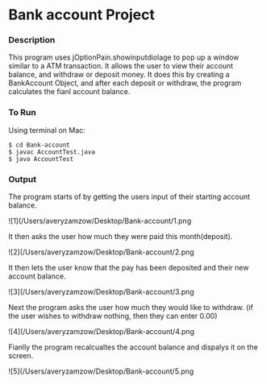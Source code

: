 # **B**ank account Project

### Description

This program uses jOptionPain.showinputdiolage to pop up a window similar to a ATM transaction. It allows the user to view their account balance, and withdraw or deposit money. It does this by creating a BankAccount Object, and after each deposit or withdraw, the program calculates the fianl account balance. 

### To Run

Using terminal on Mac:

```
$ cd Bank-account
$ javac AccountTest.java
$ java AccountTest
```

### Output

The program starts of by getting the users input of their starting account balance. 

![1](/Users/averyzamzow/Desktop/Bank-account/1.png

It then asks the user how much they were paid this month(deposit).

![2](/Users/averyzamzow/Desktop/Bank-account/2.png

It then lets the user know that the pay has been deposited and their new account balance. 

![3](/Users/averyzamzow/Desktop/Bank-account/3.png

Next the program asks the user how much they would like to withdraw. (if the user wishes to withdraw nothing, then they can enter 0.00)

![4](/Users/averyzamzow/Desktop/Bank-account/4.png

Fianlly the program recalcualtes the account balance and dispalys it on the screen. 

![5](/Users/averyzamzow/Desktop/Bank-account/5.png